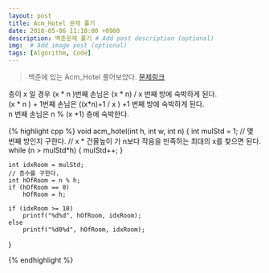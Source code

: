 ```yaml
---
layout: post
title: Acm_Hotel 문제 풀기
date: 2018-05-06 11:10:00 +0900
description: 백준문제 풀기 # Add post description (optional)
img:  # Add image post (optional)
tags: [Algorithm, Code]
---
```


> 백준에 있는 Acm_Hotel 풀어보았다. [문제링크](https://www.acmicpc.net/problem/10250)

층이 x 일 경우 (x * n )번째 손님은  (x * n) / x 번째 방에 숙박하게 된다. <br />
(x * n ) + 1번째 손님은 ((x*n)+1 / x ) +1 번째 방에 숙박하게 된다. <br />
n 번째 손님은 n % (x +1) 층에 숙박한다.

{% highlight cpp %}
void acm_hotel(int h, int w, int n)
{
	int mulStd = 1;
    // 몇 번째 방인지 구한다. 
    //  x * 건물높이 가 n보다 작음을 만족하는 최대의 x를 찾으면 된다.
	while (n > mulStd*h)
	{
		mulStd++;
	}

	int idxRoom = mulStd;
    // 층수를 구한다.
	int hOfRoom = n % h;
	if (hOfRoom == 0)
		hOfRoom = h;

	if (idxRoom >= 10)
		printf("%d%d", hOfRoom, idxRoom);
	else
		printf("%d0%d", hOfRoom, idxRoom);
}

{% endhighlight %}
